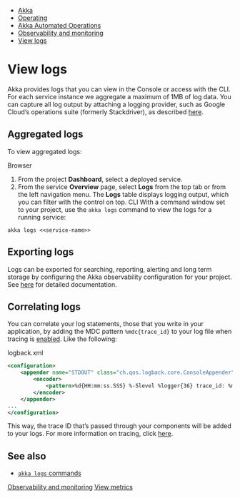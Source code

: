 <!-- <nav> -->
- [Akka](../../index.html)
- [Operating](../index.html)
- [Akka Automated Operations](../akka-platform.html)
- [Observability and monitoring](index.html)
- [View logs](view-logs.html)

<!-- </nav> -->

# View logs

Akka provides logs that you can view in the Console or access with the CLI. For each service instance we aggregate a maximum of 1MB of log data. You can capture all log output by attaching a logging provider, such as Google Cloud’s operations suite (formerly Stackdriver), as described [here](observability-exports.html#_google_cloud).

## <a href="about:blank#_aggregated_logs"></a> Aggregated logs

To view aggregated logs:

Browser
1. From the project **Dashboard**, select a deployed service.
2. From the service **Overview** page, select **Logs** from the top tab or from the left navigation menu.
The **Logs** table displays logging output, which you can filter with the control on top.
CLI With a command window set to your project, use the `akka logs` command to view the logs for a running service:

```command
akka logs <<service-name>>
```

## <a href="about:blank#_exporting_logs"></a> Exporting logs

Logs can be exported for searching, reporting, alerting and long term storage by configuring the Akka observability configuration for your project. See [here](observability-exports.html) for detailed documentation.

## <a href="about:blank#_correlating_logs"></a> Correlating logs

You can correlate your log statements, those that you write in your application, by adding the MDC pattern `%mdc{trace_id}` to your log file when tracing is [enabled](observability-exports.html#activating_tracing). Like the following:

logback.xml
```xml
<configuration>
    <appender name="STDOUT" class="ch.qos.logback.core.ConsoleAppender">
        <encoder>
            <pattern>%d{HH:mm:ss.SSS} %-5level %logger{36} trace_id: %mdc{trace_id} - %msg%n</pattern>
        </encoder>
    </appender>
...
</configuration>
```
This way, the trace ID that’s passed through your components will be added to your logs. For more information on tracing, click [here](traces.html).

## <a href="about:blank#_see_also"></a> See also

- <a href="../../reference/cli/akka-cli/akka_logs.html#_see_also">`akka logs` commands</a>

<!-- <footer> -->
<!-- <nav> -->
[Observability and monitoring](index.html) [View metrics](metrics.html)
<!-- </nav> -->

<!-- </footer> -->

<!-- <aside> -->

<!-- </aside> -->